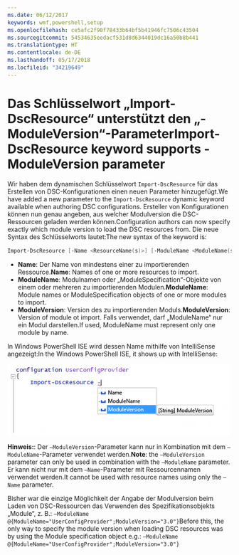 ```yaml
---
ms.date: 06/12/2017
keywords: wmf,powershell,setup
ms.openlocfilehash: ce5afc2f90f78433b64bf5b41946fc7506c43504
ms.sourcegitcommit: 54534635eedacf531d8d6344019dc16a50b8b441
ms.translationtype: HT
ms.contentlocale: de-DE
ms.lasthandoff: 05/17/2018
ms.locfileid: "34219649"
---
```

# <a name="import-dscresource-keyword-supports--moduleversion-parameter"></a><span data-ttu-id="5cc8d-102">Das Schlüsselwort „Import-DscResource“ unterstützt den „-ModuleVersion“-Parameter</span><span class="sxs-lookup"><span data-stu-id="5cc8d-102">Import-DscResource keyword supports -ModuleVersion parameter</span></span>

<span data-ttu-id="5cc8d-103">Wir haben dem dynamischen Schlüsselwort `Import-DscResource` für das Erstellen von DSC-Konfigurationen einen neuen Parameter hinzugefügt.</span><span class="sxs-lookup"><span data-stu-id="5cc8d-103">We have added a new parameter to the `Import-DscResource` dynamic keyword available when authoring DSC configurations.</span></span> <span data-ttu-id="5cc8d-104">Ersteller von Konfigurationen können nun genau angeben, aus welcher Modulversion die DSC-Ressourcen geladen werden können.</span><span class="sxs-lookup"><span data-stu-id="5cc8d-104">Configuration authors can now specify exactly which module version to load the DSC resources from.</span></span> <span data-ttu-id="5cc8d-105">Die neue Syntax des Schlüsselworts lautet:</span><span class="sxs-lookup"><span data-stu-id="5cc8d-105">The new syntax of the keyword is:</span></span>

```powershell
Import-DscResource [-Name <ResourceName(s)>] [-ModuleName <ModuleName(s)>] [-ModuleVersion <ModuleVersion>]
```

* <span data-ttu-id="5cc8d-106">**Name**: Der Name von mindestens einer zu importierenden Ressource.</span><span class="sxs-lookup"><span data-stu-id="5cc8d-106">**Name**: Names of one or more resources to import.</span></span>
* <span data-ttu-id="5cc8d-107">**ModuleName**: Modulnamen oder „ModuleSpecification“-Objekte von einem oder mehreren zu importierenden Modulen.</span><span class="sxs-lookup"><span data-stu-id="5cc8d-107">**ModuleName**: Module names or ModuleSpecification objects of one or more modules to import.</span></span>
* <span data-ttu-id="5cc8d-108">**ModuleVersion**: Version des zu importierenden Moduls.</span><span class="sxs-lookup"><span data-stu-id="5cc8d-108">**ModuleVersion**: Version of module ot import.</span></span> <span data-ttu-id="5cc8d-109">Falls verwendet, darf „ModuleName“ nur ein Modul darstellen.</span><span class="sxs-lookup"><span data-stu-id="5cc8d-109">If used, ModuleName must represent only one module by name.</span></span>

<span data-ttu-id="5cc8d-110">In Windows PowerShell ISE wird dessen Name mithilfe von IntelliSense angezeigt:</span><span class="sxs-lookup"><span data-stu-id="5cc8d-110">In the Windows PowerShell ISE, it shows up with IntelliSense:</span></span>

![](../images/Import-DscResource-Modversion.jpg)

<span data-ttu-id="5cc8d-111">**Hinweis:**: Der `–ModuleVersion`-Parameter kann nur in Kombination mit dem `–ModuleName`-Parameter verwendet werden.</span><span class="sxs-lookup"><span data-stu-id="5cc8d-111">**Note**: the `–ModuleVersion` parameter can only be used in combination with the `–ModuleName` parameter.</span></span> <span data-ttu-id="5cc8d-112">Er kann nicht nur mit dem `–Name`-Parameter mit Ressourcennamen verwendet werden.</span><span class="sxs-lookup"><span data-stu-id="5cc8d-112">It cannot be used with resource names using only the `–Name` parameter.</span></span>

<span data-ttu-id="5cc8d-113">Bisher war die einzige Möglichkeit der Angabe der Modulversion beim Laden von DSC-Ressourcen das Verwenden des Spezifikationsobjekts „Module“, z. B.: `–ModuleName @{ModuleName="UserConfigProvider";ModuleVersion="3.0"}`</span><span class="sxs-lookup"><span data-stu-id="5cc8d-113">Before this, the only way to specify the module version when loading DSC resources was by using the Module specification object e.g.: `–ModuleName @{ModuleName="UserConfigProvider";ModuleVersion="3.0"}`</span></span>
